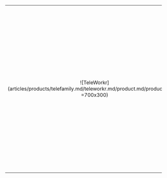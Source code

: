 |||
|:--:|:--:|
| ![TeleWorkr](articles/products/telefamily.md/teleworkr.md/product.md/product.en.png =700x300) | <h1 class="productheader">ACCOUNTABILITY</h1><p class="productdescription">Through My Teams & Telepresence, employees have transparency, everyone can see each other with Telepresence – same as they would at the office.</p><h1 class="productheader">CONNECTIVITY</h1><p class="productdescription">Secure, fine grained application level access, with next generation reflection based NOVPN technology.</p><h1 class="productheader">COMMUNICATION</h1><p class="productdescription">Secure Video Conferencing, Chat and Secure File Sharing.</p> |